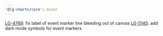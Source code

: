 ```yaml
---
'@lg-charts/core': minor
---
```


[LG-4769](https://jira.mongodb.org/browse/LG-4769): fix label of event marker line bleeding out of canvas
[LG-5145](https://jira.mongodb.org/browse/LG-5145): add dark mode symbols for event markers
